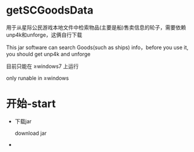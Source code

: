 # getSCGoodsData
  <p>用于从星际公民游戏本地文件中检索物品(主要是船)售卖信息的轮子，需要依赖unp4k和unforge，这俩自行下载</p>
  <p>This jar software can search Goods(such as ships) info，before you use it, you should get unp4k and unforge</p>
  <p>目前只能在 ≥windows7 上运行</p>
  <p>only runable in ≥windows</p>
  
# 开始-start

  <ul>
    <li>  
      <p>下载jar</p>
      <p>download jar</p>
    <li/>
  <ul/>
  
  
